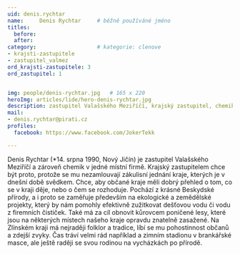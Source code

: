 ```yaml
---
uid: denis.rychtar
name:     Denis Rychtar  	# běžně používáné jméno
titles:
  before: 
  after:
category:                   # kategorie: clenove
- krajsti-zastupitele
- zastupitel_valmez
ord_krajsti-zastupitele: 3
ord_zastupitel: 1


img: people/denis-rychtar.jpg   # 165 x 220
heroImg: articles/lide/hero-denis-rychtar.jpg
description: zastupitel Valašského Meziříčí, krajský zastupitel, chemik-velinář <br>Valašské Meziříčí # kratký popis, max 160 znaků
mail:
- denis.rychtar@pirati.cz
profiles:
  facebook: https://www.facebook.com/JokerTekk

---
```


Denis Rychtar (*14. srpna 1990, Nový Jičín) je zastupitel Valašského Meziříčí a zároveň chemik v jedné místní firmě. Krajský zastupitelem chce být proto, protože se mu nezamlouvají zákulisní jednání kraje, kterých je v dnešní době svědkem. Chce, aby občané kraje měli dobrý přehled o tom, co se v kraji děje, nebo o čem se rozhoduje. Pochází z krásné Beskydské přírody, a i proto se zaměřuje především na ekologické a zemědělské projekty, který by nám pomohly efektivně zužitkovat dešťovou vodu či vodu z firemních čističek. Také má za cíl obnovit kůrovcem poničené lesy, které jsou na některých místech našeho kraje opravdu znatelně zasažené. Na Zlínském kraji má nejraději folklor a tradice, líbí se mu pohostinnost občanů a zdejší zvyky. Čas tráví velmi rád například a zimním stadionu v brankářské masce, ale ještě raději se svou rodinou na vycházkách po přírodě.


